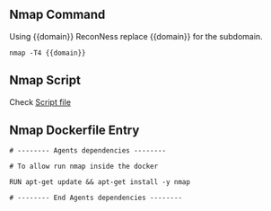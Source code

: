 ## Nmap Command

Using {{domain}} ReconNess replace {{domain}} for the subdomain.

```
nmap -T4 {{domain}}
```

## Nmap Script

Check [Script file](https://github.com/reconness/reconness-agents/blob/master/Nmap/Script)

## Nmap Dockerfile Entry

```
# -------- Agents dependencies -------- 

# To allow run nmap inside the docker

RUN apt-get update && apt-get install -y nmap

# -------- End Agents dependencies -------- 
```
